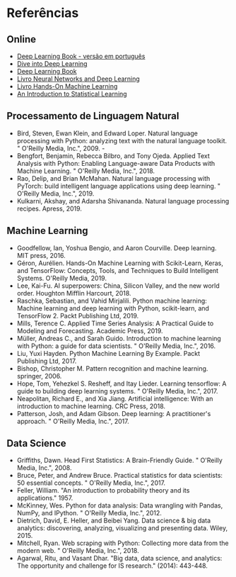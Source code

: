 # Referências 

## Online 
* [Deep Learning Book - versão em português](http://deeplearningbook.com.br/) 
* [Dive into Deep Learning](http://d2l.ai/index.html) 
* [Deep Learning Book](http://www.deeplearningbook.org/) 
* [Livro Neural Networks and Deep Learning](http://neuralnetworksanddeeplearning.com/) 
* [Livro Hands-On Machine Learning](https://github.com/ageron/handson-ml) 
* [An Introduction to Statistical Learning](https://www.google.com/url?sa=t&source=web&rct=j&url=https://www.ime.unicamp.br/~dias/Intoduction%2520to%2520Statistical%2520Learning.pdf&ved=2ahUKEwjBpZDxjprtAhVFILkGHaGxAfQQFjAKegQIBRAB&usg=AOvVaw0yPYskUlWRY0n_jGdD86LH)


## Processamento de Linguagem Natural 
* Bird, Steven, Ewan Klein, and Edward Loper. Natural language processing with Python: analyzing text with the natural language toolkit. " O'Reilly Media, Inc.", 2009. - 
* Bengfort, Benjamin, Rebecca Bilbro, and Tony Ojeda. Applied Text Analysis with Python: Enabling Language-aware Data Products with Machine Learning. " O'Reilly Media, Inc.", 2018.
* Rao, Delip, and Brian McMahan. Natural language processing with PyTorch: build intelligent language applications using deep learning. " O'Reilly Media, Inc.", 2019.
* Kulkarni, Akshay, and Adarsha Shivananda. Natural language processing recipes. Apress, 2019.

## Machine Learning 
* Goodfellow, Ian, Yoshua Bengio, and Aaron Courville. Deep learning. MIT press, 2016.
* Géron, Aurélien. Hands-On Machine Learning with Scikit-Learn, Keras, and TensorFlow: Concepts, Tools, and Techniques to Build Intelligent Systems. O'Reilly Media, 2019.
* Lee, Kai-Fu. AI superpowers: China, Silicon Valley, and the new world order. Houghton Mifflin Harcourt, 2018.
* Raschka, Sebastian, and Vahid Mirjalili. Python machine learning: Machine learning and deep learning with Python, scikit-learn, and TensorFlow 2. Packt Publishing Ltd, 2019.
* Mills, Terence C. Applied Time Series Analysis: A Practical Guide to Modeling and Forecasting. Academic Press, 2019.
* Müller, Andreas C., and Sarah Guido. Introduction to machine learning with Python: a guide for data scientists. " O'Reilly Media, Inc.", 2016.
* Liu, Yuxi Hayden. Python Machine Learning By Example. Packt Publishing Ltd, 2017.
* Bishop, Christopher M. Pattern recognition and machine learning. springer, 2006.
* Hope, Tom, Yehezkel S. Resheff, and Itay Lieder. Learning tensorflow: A guide to building deep learning systems. " O'Reilly Media, Inc.", 2017.
* Neapolitan, Richard E., and Xia Jiang. Artificial intelligence: With an introduction to machine learning. CRC Press, 2018.
* Patterson, Josh, and Adam Gibson. Deep learning: A practitioner's approach. " O'Reilly Media, Inc.", 2017.

## Data Science 
* Griffiths, Dawn. Head First Statistics: A Brain-Friendly Guide. " O'Reilly Media, Inc.", 2008.
* Bruce, Peter, and Andrew Bruce. Practical statistics for data scientists: 50 essential concepts. " O'Reilly Media, Inc.", 2017.
* Feller, William. "An introduction to probability theory and its applications." 1957.
* McKinney, Wes. Python for data analysis: Data wrangling with Pandas, NumPy, and IPython. " O'Reilly Media, Inc.", 2012.
* Dietrich, David, E. Heller, and Beibei Yang. Data science & big data analytics: discovering, analyzing, visualizing and presenting data. Wiley, 2015.
* Mitchell, Ryan. Web scraping with Python: Collecting more data from the modern web. " O'Reilly Media, Inc.", 2018.
* Agarwal, Ritu, and Vasant Dhar. "Big data, data science, and analytics: The opportunity and challenge for IS research." (2014): 443-448.

